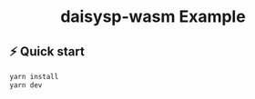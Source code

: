 <h1 align="center">
  daisysp-wasm Example
</h1>

## ⚡️ Quick start

```sh
yarn install
yarn dev
```
